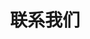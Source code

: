 ---
layout: article
id: 11
title: 联系我们
category: 关于我们
pic: 
detail:  <p>北京佳膜环保科技有限公司<br><br>联系电话：+ 86 186 1189 8868<br><br>联系电话：+86 185 0103 7265<br><br>邮件：l.zhang@giamor-tech.com<br><br>邮件：mabelzhang21@gmail.com<br><br>北京市丰台区大溪地二区二号楼105</P><p style="padding:300px 0 0 0"></p>
---